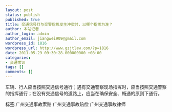```yaml
---
layout: post
status: publish
published: true
title: 交通信号灯与交警指挥发生冲突时，以哪个指挥为准？
author: 本站记者
author_login: admin
author_email: jiangwei909@gmail.com
wordpress_id: 1816
wordpress_url: http://www.gzjtlaw.com/?p=1816
date: 2011-05-29 09:30:28.000000000 +08:00
categories:
- 交通常识
tags: []
comments: []
---
```

车辆、行人应当按照交通信号通行；遇有交通警察现场指挥时，应当按照交通警察的指挥通行；在没有交通信号的道路上，应当在确保安全、畅通的原则下通行。 标签:广州交通事故索赔 广州交通事故赔偿 广州交通事故律师
